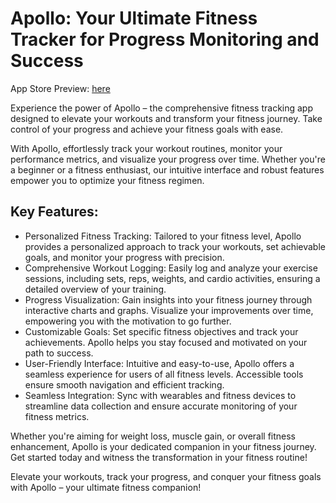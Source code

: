 #  Apollo: Your Ultimate Fitness Tracker for Progress Monitoring and Success

App Store Preview: [here](https://apollo-fitness.apphq.online)


Experience the power of Apollo – the comprehensive fitness tracking app designed to elevate your workouts and transform your fitness journey. Take control of your progress and achieve your fitness goals with ease.

With Apollo, effortlessly track your workout routines, monitor your performance metrics, and visualize your progress over time. Whether you're a beginner or a fitness enthusiast, our intuitive interface and robust features empower you to optimize your fitness regimen.

## Key Features:

* Personalized Fitness Tracking: Tailored to your fitness level, Apollo provides a personalized approach to track your workouts, set achievable goals, and monitor your progress with precision.
* Comprehensive Workout Logging: Easily log and analyze your exercise sessions, including sets, reps, weights, and cardio activities, ensuring a detailed overview of your training.
* Progress Visualization: Gain insights into your fitness journey through interactive charts and graphs. Visualize your improvements over time, empowering you with the motivation to go further.
* Customizable Goals: Set specific fitness objectives and track your achievements. Apollo helps you stay focused and motivated on your path to success.
* User-Friendly Interface: Intuitive and easy-to-use, Apollo offers a seamless experience for users of all fitness levels. Accessible tools ensure smooth navigation and efficient tracking.
* Seamless Integration: Sync with wearables and fitness devices to streamline data collection and ensure accurate monitoring of your fitness metrics.

Whether you're aiming for weight loss, muscle gain, or overall fitness enhancement, Apollo is your dedicated companion in your fitness journey. Get started today and witness the transformation in your fitness routine!

Elevate your workouts, track your progress, and conquer your fitness goals with Apollo – your ultimate fitness companion!



